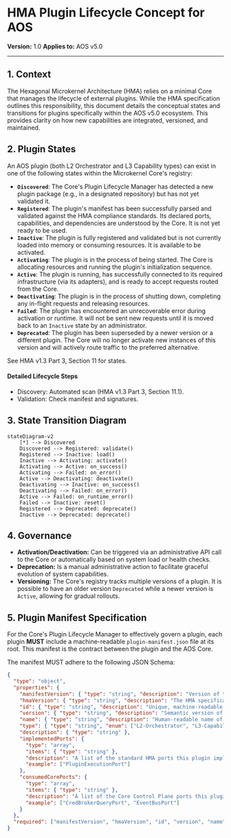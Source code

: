 # HMA Plugin Lifecycle Concept for AOS

**Version:** 1.0
**Applies to:** AOS v5.0

---

## 1. Context

The Hexagonal Microkernel Architecture (HMA) relies on a minimal Core that manages the lifecycle of external plugins. While the HMA specification outlines this responsibility, this document details the conceptual states and transitions for plugins specifically within the AOS v5.0 ecosystem. This provides clarity on how new capabilities are integrated, versioned, and maintained.

## 2. Plugin States

An AOS plugin (both L2 Orchestrator and L3 Capability types) can exist in one of the following states within the Microkernel Core's registry:

*   **`Discovered`**: The Core's Plugin Lifecycle Manager has detected a new plugin package (e.g., in a designated repository) but has not yet validated it.
*   **`Registered`**: The plugin's manifest has been successfully parsed and validated against the HMA compliance standards. Its declared ports, capabilities, and dependencies are understood by the Core. It is not yet ready to be used.
*   **`Inactive`**: The plugin is fully registered and validated but is not currently loaded into memory or consuming resources. It is available to be activated.
*   **`Activating`**: The plugin is in the process of being started. The Core is allocating resources and running the plugin's initialization sequence.
*   **`Active`**: The plugin is running, has successfully connected to its required infrastructure (via its adapters), and is ready to accept requests routed from the Core.
*   **`Deactivating`**: The plugin is in the process of shutting down, completing any in-flight requests and releasing resources.
*   **`Failed`**: The plugin has encountered an unrecoverable error during activation or runtime. It will not be sent new requests until it is moved back to an `Inactive` state by an administrator.
*   **`Deprecated`**: The plugin has been superseded by a newer version or a different plugin. The Core will no longer activate new instances of this version and will actively route traffic to the preferred alternative.

See HMA v1.3 Part 3, Section 11 for states.

#### Detailed Lifecycle Steps
- Discovery: Automated scan (HMA v1.3 Part 3, Section 11.1).
- Validation: Check manifest and signatures.

## 3. State Transition Diagram

```mermaid
stateDiagram-v2
    [*] --> Discovered
    Discovered --> Registered: validate()
    Registered --> Inactive: load()
    Inactive --> Activating: activate()
    Activating --> Active: on_success()
    Activating --> Failed: on_error()
    Active --> Deactivating: deactivate()
    Deactivating --> Inactive: on_success()
    Deactivating --> Failed: on_error()
    Active --> Failed: on_runtime_error()
    Failed --> Inactive: reset()
    Registered --> Deprecated: deprecate()
    Inactive --> Deprecated: deprecate()
```

## 4. Governance

*   **Activation/Deactivation:** Can be triggered via an administrative API call to the Core or automatically based on system load or health checks.
*   **Deprecation:** Is a manual administrative action to facilitate graceful evolution of system capabilities.
*   **Versioning:** The Core's registry tracks multiple versions of a plugin. It is possible to have an older version `Deprecated` while a newer version is `Active`, allowing for gradual rollouts.

## 5. Plugin Manifest Specification

For the Core's Plugin Lifecycle Manager to effectively govern a plugin, each plugin **MUST** include a machine-readable `plugin-manifest.json` file at its root. This manifest is the contract between the plugin and the AOS Core.

The manifest MUST adhere to the following JSON Schema:

```json
{
  "type": "object",
  "properties": {
    "manifestVersion": { "type": "string", "description": "Version of the manifest schema itself.", "const": "1.0" },
    "hmaVersion": { "type": "string", "description": "The HMA specification version this plugin is compliant with.", "example": "1.3" },
    "id": { "type": "string", "description": "Unique, machine-readable ID for the plugin.", "example": "AOS-WardleyMapPlugin" },
    "version": { "type": "string", "description": "Semantic version of the plugin.", "example": "1.2.0" },
    "name": { "type": "string", "description": "Human-readable name of the plugin." },
    "type": { "type": "string", "enum": ["L2-Orchestrator", "L3-Capability"], "description": "The HMA type of the plugin." },
    "description": { "type": "string" },
    "implementedPorts": {
      "type": "array",
      "items": { "type": "string" },
      "description": "A list of the standard HMA ports this plugin implements.",
      "example": ["PluginExecutionPort"]
    },
    "consumedCorePorts": {
      "type": "array",
      "items": { "type": "string" },
      "description": "A list of the Core Control Plane ports this plugin requires.",
      "example": ["CredBrokerQueryPort", "EventBusPort"]
    }
  },
  "required": ["manifestVersion", "hmaVersion", "id", "version", "name", "type"]
}
``` 
